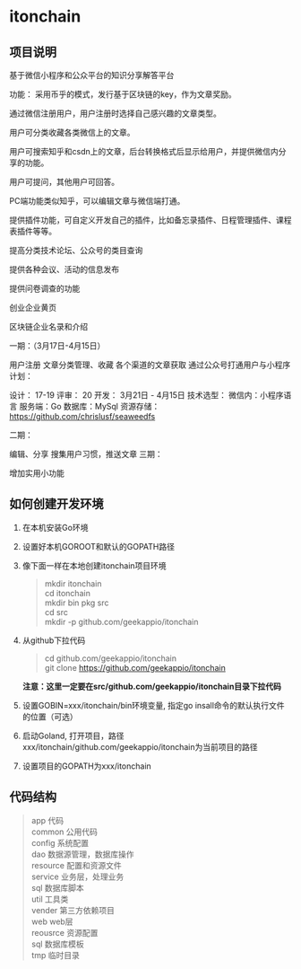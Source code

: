 # itonchain 
## 项目说明
基于微信小程序和公众平台的知识分享解答平台

功能： 采用币乎的模式，发行基于区块链的key，作为文章奖励。

通过微信注册用户，用户注册时选择自己感兴趣的文章类型。

用户可分类收藏各类微信上的文章。

用户可搜索知乎和csdn上的文章，后台转换格式后显示给用户，并提供微信内分享的功能。

用户可提问，其他用户可回答。

PC端功能类似知乎，可以编辑文章与微信端打通。

提供插件功能，可自定义开发自己的插件，比如备忘录插件、日程管理插件、课程表插件等等。

提高分类技术论坛、公众号的类目查询

提供各种会议、活动的信息发布

提供问卷调查的功能

创业企业黄页

区块链企业名录和介绍

一期：（3月17日-4月15日）

用户注册
文章分类管理、收藏
各个渠道的文章获取
通过公众号打通用户与小程序
计划：

设计： 17-19
评审： 20
开发： 3月21日 - 4月15日
技术选型： 微信内：小程序语言 服务端：Go 数据库：MySql 资源存储：https://github.com/chrislusf/seaweedfs

二期：

编辑、分享
搜集用户习惯，推送文章
三期：

增加实用小功能

## 如何创建开发环境 
1. 在本机安装Go环境    
2. 设置好本机GOROOT和默认的GOPATH路径    
3. 像下面一样在本地创建itonchain项目环境    
    >mkdir itonchain    
    cd itonchain  
    mkdir bin pkg src  
    cd src  
    mkdir -p github.com/geekappio/itonchain  
 4. 从github下拉代码    
    > cd github.com/geekappio/itonchain    
    git clone https://github.com/geekappio/itonchain 
    
    **注意：这里一定要在src/github.com/geekappio/itonchain目录下拉代码**  
 5. 设置GOBIN=xxx/itonchain/bin环境变量, 指定go insall命令的默认执行文件的位置（可选）  
 6. 启动Goland, 打开项目，路径xxx/itonchain/github.com/geekappio/itonchain为当前项目的路径  
 7. 设置项目的GOPATH为xxx/itonchain  
      
## 代码结构 
 >app             代码    
  common          公用代码    
    config          系统配置    
    dao             数据源管理，数据库操作    
    resource        配置和资源文件    
    service         业务层，处理业务    
    sql             数据库脚本    
    util            工具类    
    vender          第三方依赖项目    
    web             web层    
reousrce        资源配置    
sql             数据库模板    
tmp             临时目录